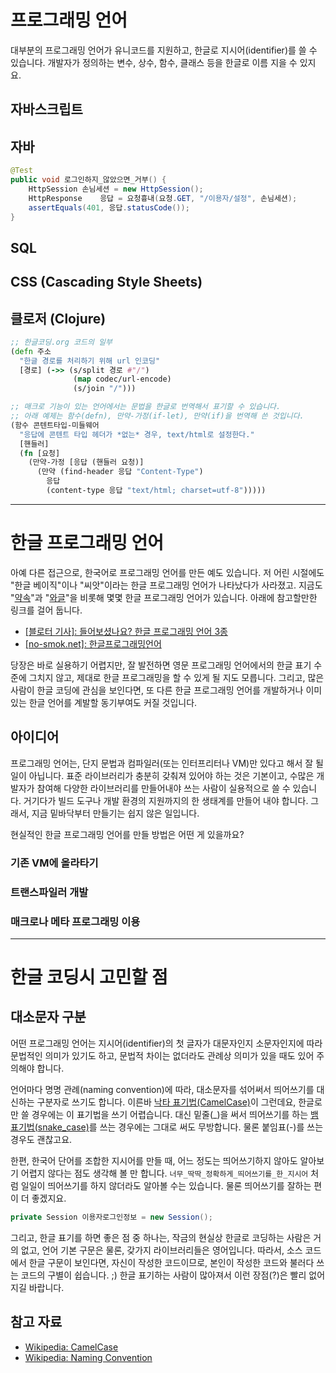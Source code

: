 # 프로그래밍 언어

대부분의 프로그래밍 언어가 유니코드를 지원하고, 한글로 지시어(identifier)를 쓸 수 있습니다. 개발자가 정의하는 변수, 상수, 함수, 클래스 등을 한글로 이름 지을 수 있지요.

## 자바스크립트

<div data-remote="/src/javascript/mileage-ko.js" data-type="소스코드" data-lang="javascript"></div>

## 자바

``` java
@Test
public void 로그인하지_않았으면_거부() {
    HttpSession 손님세션 = new HttpSession();
    HttpResponse    응답 = 요청흉내(요청.GET, "/이용자/설정", 손님세션);
    assertEquals(401, 응답.statusCode());
}

```

## SQL

<div data-remote="/src/sql/프로젝트.sql" data-type="소스코드"></div>

## CSS (Cascading Style Sheets)

<div data-remote="/src/css/한글코딩.css" data-type="소스코드"></div>

## 클로저 (Clojure)

``` clojure
;; 한글코딩.org 코드의 일부
(defn 주소
  "한글 경로를 처리하기 위해 url 인코딩"
  [경로] (->> (s/split 경로 #"/")
              (map codec/url-encode)
              (s/join "/")))

;; 매크로 기능이 있는 언어에서는 문법을 한글로 번역해서 표기할 수 있습니다.
;; 아래 예제는 함수(defn), 만약-가정(if-let), 만약(if)을 번역해 쓴 것입니다.
(함수 콘텐트타입-미들웨어
  "응답에 콘텐트 타입 헤더가 *없는* 경우, text/html로 설정한다."
  [핸들러]
  (fn [요청]
    (만약-가정 [응답 (핸들러 요청)]
      (만약 (find-header 응답 "Content-Type")
        응답
        (content-type 응답 "text/html; charset=utf-8")))))
```

---------------------------


# 한글 프로그래밍 언어

아예 다른 접근으로, 한국어로 프로그래밍 언어를 만든 예도 있습니다. 저 어린 시절에도 "한글 베이직"이나 "씨앗"이라는 한글 프로그래밍 언어가 나타났다가 사라졌고. 지금도 "[약속](http://yaksok.org)"과 "[와글](http://waagle.org)"을 비롯해 몇몇 한글 프로그래밍 언어가 있습니다. 아래에 참고할만한 링크를 걸어 둡니다.

* [[블로터 기사]: 들어보셨나요? 한글 프로그래밍 언어 3종](http://www.bloter.net/archives/240918)
* [[no-smok.net]: 한글프로그래밍언어](http://no-smok.net/nsmk/한글프로그래밍언어)

당장은 바로 실용하기 어렵지만, 잘 발전하면 영문 프로그래밍 언어에서의 한글 표기 수준에 그치지 않고, 제대로 한글 프로그래밍을 할 수 있게 될 지도 모릅니다. 그리고, 많은 사람이 한글 코딩에 관심을 보인다면, 또 다른 한글 프로그래밍 언어를 개발하거나 이미 있는 한글 언어를 계발할 동기부여도 커질 것입니다.

## 아이디어

프로그래밍 언어는, 단지 문법과 컴파일러(또는 인터프리터나 VM)만 있다고 해서 잘 될 일이 아닙니다. 표준 라이브러리가 충분히 갖춰져 있어야 하는 것은 기본이고, 수많은 개발자가 참여해 다양한 라이브러리를 만들어내야 쓰는 사람이 실용적으로 쓸 수 있습니다. 거기다가 빌드 도구나 개발 환경의 지원까지의 한 생태계를 만들어 내야 합니다. 그래서, 지금 밑바닥부터 만들기는 쉽지 않은 일입니다.

현실적인 한글 프로그래밍 언어를 만들 방법은 어떤 게 있을까요?

### 기존 VM에 올라타기

### 트랜스파일러 개발

### 매크로나 메타 프로그래밍 이용

---------------------------

# 한글 코딩시 고민할 점

## 대소문자 구분

어떤 프로그래밍 언어는 지시어(identifier)의 첫 글자가 대문자인지 소문자인지에 따라 문법적인 의미가 있기도 하고, 문법적 차이는 없더라도 관례상 의미가 있을 때도 있어 주의해야 합니다.

언어마다 명명 관례(naming convention)에 따라, 대소문자를 섞어써서 띄어쓰기를 대신하는 구분자로 쓰기도 합니다. 이른바 [낙타 표기법(CamelCase)](https://en.wikipedia.org/wiki/CamelCase)이 그런데요, 한글로만 쓸 경우에는 이 표기법을 쓰기 어렵습니다. 대신 밑줄(_)을 써서 띄어쓰기를 하는 [뱀 표기법(snake_case)]()를 쓰는 경우에는 그대로 써도 무방합니다. 물론 붙임표(-)를 쓰는 경우도 괜찮고요.

한편, 한국어 단어를 조합한 지시어를 만들 때, 어느 정도는 띄어쓰기하지 않아도 알아보기 어렵지 않다는 점도 생각해 볼 만 합니다. `너무_딱딱_정확하게_띄어쓰기를_한_지시어` 처럼 일일이 띄어쓰기를 하지 않더라도 알아볼 수는 있습니다. 물론 띄어쓰기를 잘하는 편이 더 좋겠지요.

``` java
private Session 이용자로그인정보 = new Session();
```

그리고, 한글 표기를 하면 좋은 점 중 하나는, 작금의 현실상 한글로 코딩하는 사람은 거의 없고, 언어 기본 구문은 물론, 갖가지 라이브러리들은 영어입니다. 따라서, 소스 코드에서 한글 구문이 보인다면, 자신이 작성한 코드이므로, 본인이 작성한 코드와 불러다 쓰는 코드의 구별이 쉽습니다. ;) 한글 표기하는 사람이 많아져서 이런 장점(?)은 빨리 없어지길 바랍니다.


## 참고 자료

* [Wikipedia: CamelCase](https://en.wikipedia.org/wiki/CamelCase)
* [Wikipedia: Naming Convention][1]

[1]: https://en.wikipedia.org/wiki/Naming_convention_(programming)
